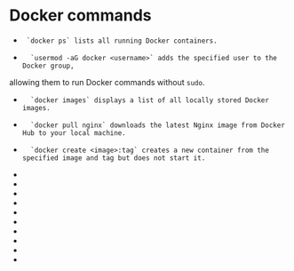 #       Docker commands

*      `docker ps` lists all running Docker containers.

*       `usermod -aG docker <username>` adds the specified user to the Docker group, 
allowing them to   run Docker commands without `sudo`.

*       `docker images` displays a list of all locally stored Docker images.

*       `docker pull nginx` downloads the latest Nginx image from Docker Hub to your local machine.

*       `docker create <image>:tag` creates a new container from the specified image and tag but does not start it.

*       

*

*

*

*

*

*

*

*

*